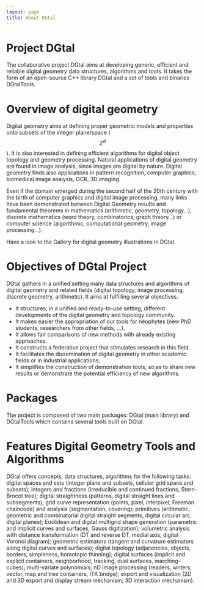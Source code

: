 ```yaml
---
layout: page
title: About DGtal
---
```


# Project DGtal

The collaborative project DGtal aims at developing generic, efficient and reliable digital geometry data structures, algorithms and tools. It takes the form of an open-source C++ library DGtal and a set of tools and binaries DGtalTools.

# Overview of digital geometry

Digital geometry aims at defining proper geometric models and properties onto subsets of the integer plane/space ($$ℤ^d$$). It is also interested in defining efficient algorithms for digital object topology and geometry processing. Natural applications of digital geometry are found in image analysis, since images are digital by nature. Digital geometry finds also applications in pattern recognition, computer graphics, biomedical  image analysis, OCR, 3D imaging.

Even if the domain emerged during the second half of the 20th century with the birth of computer graphics and digital image processing, many links have been demonstrated between Digital Geometry results and fundamental theorems in mathematics (arithmetic, geometry, topology…), discrete mathematics (word theory, combinatorics, graph theory…) or computer science (algorithmic, computational geometry, image processing…).

Have a look to the Gallery for digital geometry illustrations in DGtal.

# Objectives of DGtal Project

DGtal gathers in a unified setting many data structures and algorithms of digital geometry and related fields (digital topology, image processing, discrete geometry, arithmetic). It aims at fulfilling several objectives.

* It structures, in a unified and ready-to-use setting, different developments of the digital geometry and topology community.
* It makes easier the appropriation of our tools for neophytes (new PhD students, researchers from other fields, …).
* It allows fair comparisons of new methods with already existing approaches.
* It constructs a federative project that stimulates research in this field.
* It facilitates the dissemination of digital geometry in other academic fields or in industrial applications.
* It simplifies the construction of demonstration tools, so as to share new results or demonstrate the potential efficiency of new algorithms.

# Packages

The project is composed of two main packages: DGtal (main library) and DGtalTools which contains several tools built on DGtal.

# Features Digital Geometry Tools and Algorithms

DGtal offers concepts, data structures, algorithms for the following tasks: digital spaces and sets (integer plane and subsets, cellular grid space and subsets); integers and fractions (irreducible and continued fractions, Stern-Brocot tree); digital straightness (patterns, digital straight lines and subsegments); grid curve representation (points, pixel, interpixel, Freeman chaincode) and analysis (segmentation, covering); primitives (arithmetic, geometric and combinatorial digital straight segments, digital circular arc, digital planes); Euclidean and digital multigrid shape generation (parametric and implicit curves and surfaces, Gauss digitization); volumetric analysis with distance transformation (DT and reverse DT, medial axis, digital Voronoi diagram); geometric estimators (tangent and curvature estimators along digital curves and surfaces); digital topology (adjacencies, objects, borders, simpleness, homotopic thinning); digital surfaces (implicit and explicit containers, neighborhood, tracking, dual surfaces, marching-cubes); multi-variate polynomials; nD image processing (readers, writers, vector, map and tree containers, ITK bridge); export and visualization (2D and 3D export and display stream mechanism; 3D interaction mechanism).
